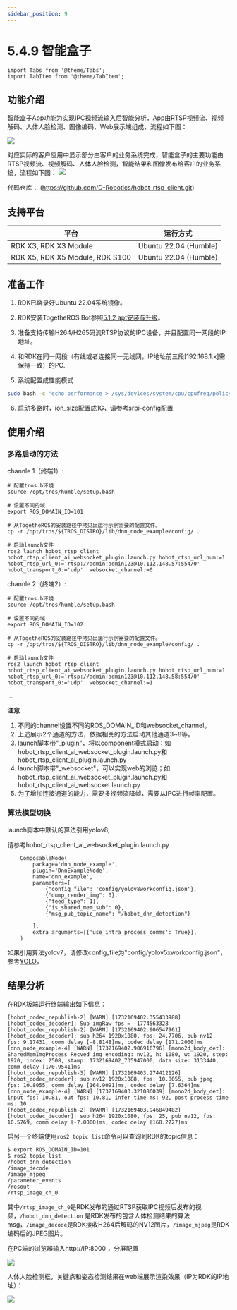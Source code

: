 ```yaml
---
sidebar_position: 9
---
```


# 5.4.9 智能盒子

```mdx-code-block
import Tabs from '@theme/Tabs';
import TabItem from '@theme/TabItem';
```

## 功能介绍

智能盒子App功能为实现IPC视频流输入后智能分析，App由RTSP视频流、视频解码、人体人脸检测、图像编码、Web展示端组成，流程如下图：

![](https://rdk-doc.oss-cn-beijing.aliyuncs.com/doc/img/05_Robot_development/04_apps/image/video_boxs/video_boxs_workflow.jpg)

对应实际的客户应用中显示部分由客户的业务系统完成，智能盒子的主要功能由RTSP视频流、视频解码、人体人脸检测，智能结果和图像发布给客户的业务系统，流程如下图：
![](https://rdk-doc.oss-cn-beijing.aliyuncs.com/doc/img/05_Robot_development/04_apps/image/video_boxs/video_boxs_workflow2.jpg)

代码仓库： (https://github.com/D-Robotics/hobot_rtsp_client.git)

## 支持平台

| 平台                    | 运行方式                  |
|-----------------------|-----------------------|
| RDK X3, RDK X3 Module | Ubuntu 22.04 (Humble) |
| RDK X5, RDK X5 Module, RDK S100 | Ubuntu 22.04 (Humble) |

## 准备工作


1. RDK已烧录好Ubuntu 22.04系统镜像。

2. RDK安装TogetheROS.Bot参照[5.1.2 apt安装与升级](../01_quick_start/install_tros.md)。

3. 准备支持传输H264/H265码流RTSP协议的IPC设备，并且配置同一网段的IP地址。

4. 和RDK在同一网段（有线或者连接同一无线网，IP地址前三段[192.168.1.x]需保持一致）的PC.

5. 系统配置成性能模式

```bash
sudo bash -c "echo performance > /sys/devices/system/cpu/cpufreq/policy0/scaling_governor"
```

6. 启动多路时，ion_size配置成1G，请参考[srpi-config配置](https://developer.d-robotics.cc/rdk_doc/System_configuration/srpi-config)


## 使用介绍

### 多路启动的方法

channle 1（终端1）:

<Tabs groupId="tros-distro">
<TabItem value="humble" label="Humble">

```shell
# 配置tros.b环境
source /opt/tros/humble/setup.bash

# 设置不同的域
export ROS_DOMAIN_ID=101

# 从TogetheROS的安装路径中拷贝出运行示例需要的配置文件。
cp -r /opt/tros/${TROS_DISTRO}/lib/dnn_node_example/config/ .

# 启动launch文件
ros2 launch hobot_rtsp_client hobot_rtsp_client_ai_websocket_plugin.launch.py hobot_rtsp_url_num:=1 hobot_rtsp_url_0:='rtsp://admin:admin123@10.112.148.57:554/0' hobot_transport_0:='udp'  websocket_channel:=0
```

</TabItem>

</Tabs>

channle 2（终端2）:

<Tabs groupId="tros-distro">
<TabItem value="humble" label="Humble">

```shell
# 配置tros.b环境
source /opt/tros/humble/setup.bash

# 设置不同的域
export ROS_DOMAIN_ID=102

# 从TogetheROS的安装路径中拷贝出运行示例需要的配置文件。
cp -r /opt/tros/${TROS_DISTRO}/lib/dnn_node_example/config/ .

# 启动launch文件
ros2 launch hobot_rtsp_client hobot_rtsp_client_ai_websocket_plugin.launch.py hobot_rtsp_url_num:=1 hobot_rtsp_url_0:='rtsp://admin:admin123@10.112.148.58:554/0' hobot_transport_0:='udp'  websocket_channel:=1
```

</TabItem>

</Tabs>

...

**注意**
1. 不同的channel设置不同的ROS_DOMAIN_ID和websocket_channel。
2. 上述展示2个通道的方法，依据相关的方法启动其他通道3~8等。
3. launch脚本带"_plugin"，将以component模式启动；如hobot_rtsp_client_ai_websocket_plugin.launch.py和hobot_rtsp_client_ai_plugin.launch.py
4. launch脚本带"_websocket"，可以实现web的浏览；如hobot_rtsp_client_ai_websocket_plugin.launch.py和hobot_rtsp_client_ai_websocket.launch.py
5. 为了增加连接通道的能力，需要多视频流降帧，需要从IPC进行帧率配置。

### 算法模型切换
launch脚本中默认的算法引用yolov8;

请参考hobot_rtsp_client_ai_websocket_plugin.launch.py
```shell
    ComposableNode(
        package='dnn_node_example',
        plugin='DnnExampleNode',
        name='dnn_example',
        parameters=[
            {"config_file": 'config/yolov8workconfig.json'},
            {"dump_render_img": 0},
            {"feed_type": 1},
            {"is_shared_mem_sub": 0},
            {"msg_pub_topic_name": "/hobot_dnn_detection"}

        ],
        extra_arguments=[{'use_intra_process_comms': True}],
    ) 
```
如果引用算法yolov7，请修改config_file为"config/yolov5xworkconfig.json"，参考[YOLO](../03_boxs/detection/yolo.md)，

## 结果分析

在RDK板端运行终端输出如下信息：

```text
[hobot_codec_republish-2] [WARN] [1732169402.355433988] [hobot_codec_decoder]: Sub imgRaw fps = -1774563328
[hobot_codec_republish-2] [WARN] [1732169402.906547961] [hobot_codec_decoder]: sub h264 1920x1080, fps: 24.7706, pub nv12, fps: 9.17431, comm delay [-8.8148]ms, codec delay [171.2000]ms
[dnn_node_example-4] [WARN] [1732169402.906916796] [mono2d_body_det]: SharedMemImgProcess Recved img encoding: nv12, h: 1080, w: 1920, step: 1920, index: 2508, stamp: 1732169402_735947000, data size: 3133440, comm delay [170.9541]ms
[hobot_codec_republish-3] [WARN] [1732169403.274412126] [hobot_codec_encoder]: sub nv12 1920x1088, fps: 10.8055, pub jpeg, fps: 10.8055, comm delay [164.9091]ms, codec delay [7.6364]ms
[dnn_node_example-4] [WARN] [1732169403.321086039] [mono2d_body_det]: input fps: 10.81, out fps: 10.81, infer time ms: 92, post process time ms: 10
[hobot_codec_republish-2] [WARN] [1732169403.946849482] [hobot_codec_decoder]: sub h264 1920x1080, fps: 25, pub nv12, fps: 10.5769, comm delay [-7.0000]ms, codec delay [168.2727]ms

```

启另一个终端使用`ros2 topic list`命令可以查询到RDK的topic信息：

```shell
$ export ROS_DOMAIN_ID=101
$ ros2 topic list
/hobot_dnn_detection
/image_decode
/image_mjpeg
/parameter_events
/rosout
/rtsp_image_ch_0

```

其中`/rtsp_image_ch_0`是RDK发布的通过RTSP获取IPC视频后发布的视频，`/hobot_dnn_detection`
是RDK发布的包含人体检测结果的算法msg，`/image_decode`是RDK接收H264后解码的NV12图片，`/image_mjpeg`是RDK编码后的JPEG图片。

在PC端的浏览器输入http://IP:8000 ，分屏配置

![](https://rdk-doc.oss-cn-beijing.aliyuncs.com/doc/img/05_Robot_development/04_apps/image/video_boxs/video_boxs_websocket.jpg)

人体人脸检测框，关键点和姿态检测结果在web端展示渲染效果（IP为RDK的IP地址）：

![](https://rdk-doc.oss-cn-beijing.aliyuncs.com/doc/img/05_Robot_development/04_apps/image/video_boxs/video_box_detection.jpg)
